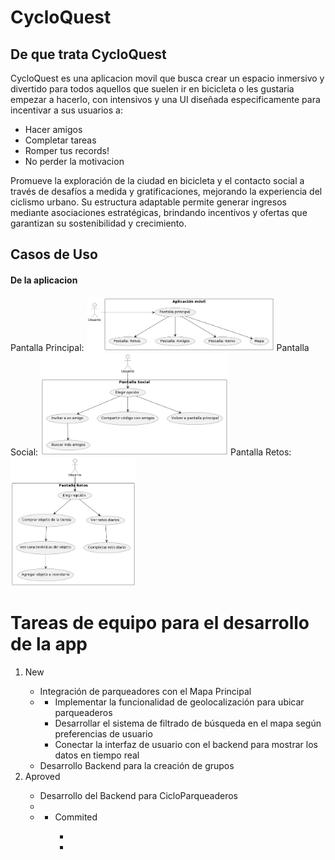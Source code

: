 # CycloQuest

<h2>De que trata CycloQuest</h2>
CycloQuest es una aplicacion movil que busca crear un espacio inmersivo y divertido para todos aquellos que suelen ir en bicicleta o les gustaria empezar a hacerlo, con intensivos y una UI diseñada especificamente para incentivar a sus usuarios a:
<ul>
  <li>Hacer amigos</li>
  <li>Completar tareas</li>
  <li>Romper tus records!</li>
  <li>No perder la motivacion</li>
</ul>

Promueve la exploración de la ciudad en bicicleta y el contacto social a través de desafíos a medida y gratificaciones, mejorando la experiencia del ciclismo urbano. Su estructura adaptable permite generar ingresos mediante asociaciones estratégicas, brindando incentivos y ofertas que garantizan su sostenibilidad y crecimiento.

<h2>Casos de Uso</h2>
<h4>De la aplicacion</h4>
Pantalla Principal:
<img src = "casodeuso1.png", alt = "Image", width = 300px>
Pantalla Social:
<img src = "casodeuso2.png", alt = "Image2", width = 300px>
Pantalla Retos:
<img src = "casodeuso3.png", alt = "Image3", width = 200px>
<h1>Tareas de equipo para el desarrollo de la app</h1>
<ol>
    <li>New</li>
    <ul>
      <li>Integración de parqueadores con el Mapa Principal<li>
          <ul>
            <li>Implementar la funcionalidad de geolocalización para ubicar parqueaderos</li>
            <li>Desarrollar el sistema de filtrado de búsqueda en el mapa según preferencias de usuario</li>
            <li>Conectar la interfaz de usuario con el backend para mostrar los datos en tiempo real</li>
          </ul>
      <li>Desarrollo Backend para la creación de grupos</li>
      </ul>
  </li>
  <li>Aproved</li>
    <ul>
      <li>Desarrollo del Backend para CicloParqueaderos </li>
      <li> <li>
    <ul>
  <li>Commited</li>
    <ul>
      <li> <li>
      </ul>
  </li>
</ol>

